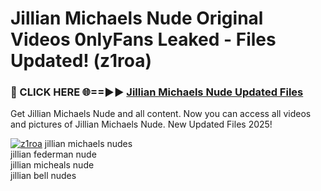 # Jillian Michaels Nude Original Videos 0nlyFans Leaked - Files Updated! (z1roa)

<h3>🔴 CLICK HERE 🌐==►► <a href="https://tinyurl.com/5h6xmrr3" rel="nofollow">Jillian Michaels Nude Updated Files</a></h3>

Get Jillian Michaels Nude and all content. Now you can access all videos and pictures of Jillian Michaels Nude. New Updated Files 2025!

[![z1roa](https://i.imgur.com/KVD873Z.gif)](https://tinyurl.com/5h6xmrr3)
jillian michaels nudes<br>
jillian federman nude<br>
jillian micheals nude<br>
jillian bell nudes